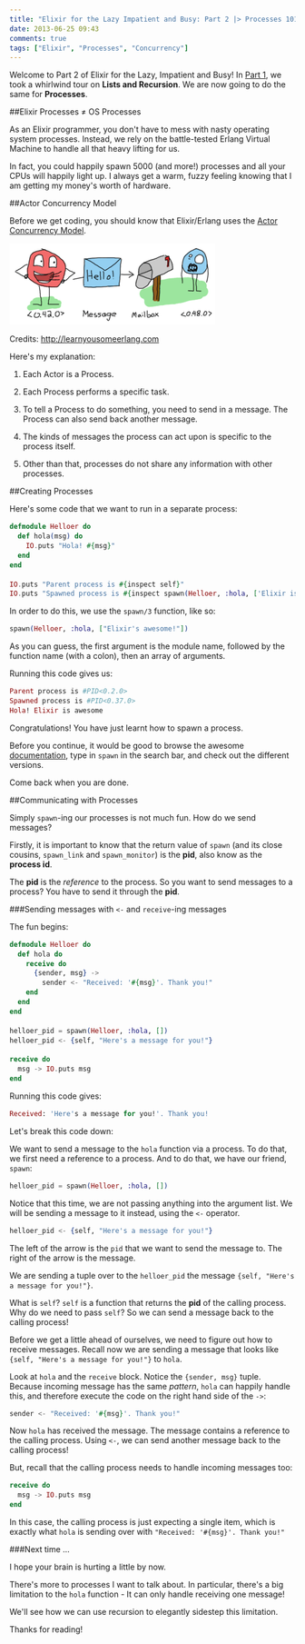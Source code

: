 ```yaml
---
title: "Elixir for the Lazy Impatient and Busy: Part 2 |> Processes 101"
date: 2013-06-25 09:43
comments: true
tags: ["Elixir", "Processes", "Concurrency"]
---
```


Welcome to Part 2 of Elixir for the Lazy, Impatient and Busy! In [Part 1](/blog/2013/06/13/elixir-for-the-lazy-impatient-and-busy-lists-and-recursion/), we took a whirlwind tour on __Lists and Recursion__. We are now going to do the same for __Processes__.

##Elixir Processes ≠ OS Processes

As an Elixir programmer, you don't have to mess with nasty operating system processes. Instead, we rely on the battle-tested Erlang Virtual Machine to handle all that heavy lifting for us.

In fact, you could happily spawn 5000 (and more!) processes and all your CPUs will happily light up. I always get a warm, fuzzy feeling knowing that I am getting my money's worth of hardware.

##Actor Concurrency Model

Before we get coding, you should know that Elixir/Erlang uses the [Actor Concurrency Model](http://en.wikipedia.org/wiki/Actor_model). 

![](/images/hello.png)

Credits: http://learnyousomeerlang.com

Here's my explanation: 

1) Each Actor is a Process.

2) Each Process performs a specific task.

3) To tell a Process to do something, you need to send in a message. The Process can also send back another message.

4) The kinds of messages the process can act upon is specific to the process itself.

5) Other than that, processes do not share any information with other processes.

##Creating Processes

Here's some code that we want to run in a separate process:

```elixir
defmodule Helloer do
  def hola(msg) do
    IO.puts "Hola! #{msg}"
  end
end

IO.puts "Parent process is #{inspect self}" 
IO.puts "Spawned process is #{inspect spawn(Helloer, :hola, ['Elixir is awesome'])}"
```

In order to do this, we use the `spawn/3` function, like so:

```elixir
spawn(Helloer, :hola, ["Elixir's awesome!"])
```

As you can guess, the first argument is the module name, followed by the function name (with a colon), then an array of arguments.

Running this code gives us:

```elixir
Parent process is #PID<0.2.0>
Spawned process is #PID<0.37.0>
Hola! Elixir is awesome
```

Congratulations! You have just learnt how to spawn a process.

Before you continue, it would be good to browse the awesome [documentation](http://elixir-lang.org/docs/master/), type in `spawn` in the search bar, and check out the different versions. 

Come back when you are done.

##Communicating with Processes

Simply `spawn`-ing our processes is not much fun. How do we send messages?

Firstly, it is important to know that the return value of `spawn` (and its close cousins, `spawn_link` and `spawn_monitor`) is the __pid__, also know as the __process id__. 

The __pid__ is the _reference_ to the process. So you want to send messages to a process? You have to send it through the __pid__.

###Sending messages with `<-` and `receive`-ing messages

The fun begins:

```elixir
defmodule Helloer do
  def hola do
    receive do
      {sender, msg} -> 
        sender <- "Received: '#{msg}'. Thank you!"
    end
  end
end

helloer_pid = spawn(Helloer, :hola, [])
helloer_pid <- {self, "Here's a message for you!"}

receive do
  msg -> IO.puts msg
end
```

Running this code gives:
 
```elixir
Received: 'Here's a message for you!'. Thank you!
```

Let's break this code down:

We want to send a message to the `hola` function via a process. To do that, we first need a reference to a process. And to do that, we have our friend, `spawn`:

```elixir
helloer_pid = spawn(Helloer, :hola, [])
```

Notice that this time, we are not passing anything into the argument list. We will be sending a message to it instead, using the `<-` operator.

```elixir
helloer_pid <- {self, "Here's a message for you!"}
```

The left of the arrow is the `pid` that we want to send the message to. The right of the arrow is the message.

We are sending a tuple over to the `helloer_pid` the message `{self, "Here's a message for you!"}`. 

What is `self`? `self` is a function that returns the __pid__ of the calling process. Why do we need to pass `self`? So we can send a message back to the calling process!

Before we get a little ahead of ourselves, we need to figure out how to receive messages. Recall now we are sending a message that looks like `{self, "Here's a message for you!"}` to `hola`.

Look at `hola` and the `receive` block. Notice the `{sender, msg}` tuple. Because incoming message has the same _pattern_, `hola` can happily handle this, and therefore execute the code on the right hand side of the `->`:

```elixir
sender <- "Received: '#{msg}'. Thank you!"
```

Now `hola` has received the message. The message contains a reference to the calling process. Using `<-`, we can send another message back to the calling process!

But, recall that the calling process needs to handle incoming messages too:

```elixir
receive do
  msg -> IO.puts msg
end
```

In this case, the calling process is just expecting a single item, which is exactly what `hola` is sending over with `"Received: '#{msg}'. Thank you!"`

###Next time … 

I hope your brain is hurting a little by now.

There's more to processes I want to talk about. In particular, there's a big limitation to the `hola` function - It can only handle receiving one message! 

We'll see how we can use recursion to elegantly sidestep this limitation.

Thanks for reading!
